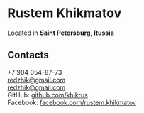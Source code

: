 # Rustem Khikmatov

Located in **Saint Petersburg, Russia**

## Contacts
+7 904 054-87-73  
redzhik@gmail.com  
[redzhik@gmail.com](mailto:redzhik@gmail.com)  
GitHub: [github.com/khikrus](https://github.com/khikrus)  
Facebook: [facebook.com/rustem.khikmatov](https://www.facebook.com/rustem.khikmatov)  
